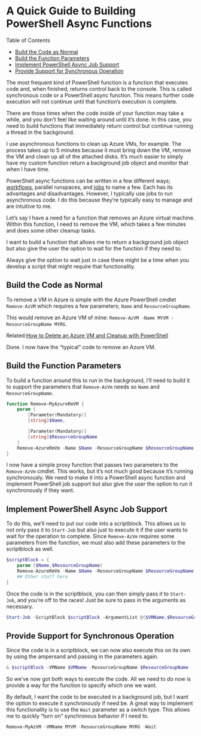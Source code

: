 # A Quick Guide to Building PowerShell Async Functions

Table of Contents

-   [Build the Code as Normal][9]
-   [Build the Function Parameters][10]
-   [Implement PowerShell Async Job Support][11]
-   [Provide Support for Synchronous Operation][12]

The most frequent kind of PowerShell function is a function that executes code and, when finished, returns control back to the console. This is called synchronous code or a PowerShell async function. This means further code execution will not continue until that function’s execution is complete.

There are those times when the code inside of your function may take a while, and you don’t feel like waiting around until it’s done. In this case, you need to build functions that immediately return control but continue running a thread in the background.

I use asynchronous functions to clean up Azure VMs, for example. The process takes up to 5 minutes because it must bring down the VM, remove the VM and clean up all of the attached disks. It’s much easier to simply have my custom function return a background job object and monitor that when I have time.

PowerShell async functions can be written in a few different ways; [workflows][17], parallel runspaces, and [jobs][18] to name a few. Each has its advantages and disadvantages. However, I typically use jobs to run asynchronous code. I do this because they’re typically easy to manage and are intuitive to me.

Let’s say I have a need for a function that removes an Azure virtual machine. Within this function, I need to remove the VM, which takes a few minutes and does some other cleanup tasks.

I want to build a function that allows me to return a background job object but also give the user the option to wait for the function if they need to.

Always give the option to wait just in case there might be a time when you develop a script that might require that functionality.

## Build the Code as Normal

To remove a VM in Azure is simple with the Azure PowerShell cmdlet `Remove-AzVM` which requires a few parameters; `Name` and `ResourceGroupName`.

This would remove an Azure VM of mine: `Remove-AzVM -Name MYVM -ResourceGroupName MYRG`.

Related:[How to Delete an Azure VM and Cleanup with PowerShell][23]

Done. I now have the “typical” code to remove an Azure VM.

## Build the Function Parameters

To build a function around this to run in the background, I’ll need to build it to support the parameters that `Remove-AzVm` needs so `Name` and `ResourceGroupName`.

```powershell
function Remove-MyAzureRmVM {
    param (
        [Parameter(Mandatory)]
        [string]$Name,

        [Parameter(Mandatory)]
        [string]$ResourceGroupName
    )
    Remove-AzureRmVm -Name $Name -ResourceGroupName $ResourceGroupName
}
```

I now have a simple proxy function that passes two parameters to the `Remove-AzVm` cmdlet. This works, but it’s not much good because it’s running synchronously. We need to make it into a PowerShell async function and implement PowerShell job support but also give the user the option to run it synchronously if they want.

## Implement PowerShell Async Job Support

To do this, we’ll need to put our code into a scriptblock. This allows us to not only pass it to `Start-Job` but also just to execute it if the user wants to wait for the operation to complete. Since `Remove-AzVm` requires some parameters from the function, we must also add these parameters to the scriptblock as well.

```powershell
$scriptBlock = {
    param ($Name,$ResourceGroupName)
    Remove-AzureRmVm -Name $Name -ResourceGroupName $ResourceGroupName
    ## Other stuff here
}
```

Once the code is in the scriptblock, you can then simply pass it to `Start-Job`, and you’re off to the races! Just be sure to pass in the arguments as necessary.

```powershell
Start-Job -ScriptBlock $scriptBlock -ArgumentList @($VMName,$ResourceGroupName)
```

## Provide Support for Synchronous Operation

Since the code is in a scriptblock, we can now also execute this on its own by using the ampersand and passing in the parameters again.

```powershell
& $scriptBlock -VMName $VMName -ResourceGroupName $ResourceGroupName
```

So we’ve now got both ways to execute the code. All we need to do now is provide a way for the function to specify which one we want.

By default, I want the code to be executed in a background job, but I want the option to execute it synchronously if need be. A great way to implement this functionality is to use the `Wait` parameter as a switch type. This allows me to quickly “turn on” synchronous behavior if I need to.

```powershell
Remove-MyAzVM -VMName MYVM -ResourceGroupName MYRG -Wait
```

[1]: https://adamtheautomator.com/tag/powershell/
[2]: https://adamtheautomator.com/author/adam-bertram/
[3]: https://adamtheautomator.com/author/adam-bertram/
[4]: https://adamtheautomator.com/author/adam-bertram/
[5]: https://adamtheautomator.com
[6]: https://twitter.com/adbertram
[7]: https://www.manageengine.com/products/active-directory-audit/sem/tp/active-directory-auditing.html?utm_source=ata&utm_medium=tpap&utm_campaign=ADAP_text
[8]: https://www.manageengine.com/products/active-directory-audit/sem/tp/active-directory-auditing.html?utm_source=ata&utm_medium=tpap&utm_campaign=ADAP_text
[9]: https://adamtheautomator.com/powershell-async//#Build_the_Code_as_Normal "Build the Code as Normal"
[10]: https://adamtheautomator.com/powershell-async//#Build_the_Function_Parameters "Build the Function Parameters"
[11]: https://adamtheautomator.com/powershell-async//#Implement_PowerShell_Async_Job_Support "Implement PowerShell Async Job Support"
[12]: https://adamtheautomator.com/powershell-async//#Provide_Support_for_Synchronous_Operation "Provide Support for Synchronous Operation"
[13]: https://twitter.com/intent/tweet?text=A%20Quick%20Guide%20to%20Building%20PowerShell%20Async%20Functions&url=https%3A%2F%2Fadamtheautomator.com%2Fpowershell-async%2F%3Futm_source%3Dtwitter%26utm_medium%3Dsocial%26utm_campaign%3Datawebsite&via=adbertram
[14]: https://www.facebook.com/sharer/sharer.php?u=https%3A%2F%2Fadamtheautomator.com%2Fpowershell-async%2F%3Futm_source%3Dfacebook%26utm_medium%3Dsocial%26utm_campaign%3Datawebsite
[15]: https://www.linkedin.com/shareArticle?title=A%20Quick%20Guide%20to%20Building%20PowerShell%20Async%20Functions&url=https%3A%2F%2Fadamtheautomator.com%2Fpowershell-async%2F%3Futm_source%3Dlinkedin%26utm_medium%3Dsocial%26utm_campaign%3Datawebsite&mini=true
[16]: https://adamtheautomator.com/powershell-multithreading/
[17]: https://docs.microsoft.com/en-us/system-center/sma/overview-powershell-workflows
[18]: https://docs.microsoft.com/en-us/powershell/module/microsoft.powershell.core/about/about_jobs
[23]: https://adamtheautomator.com/azure-vm-delete/